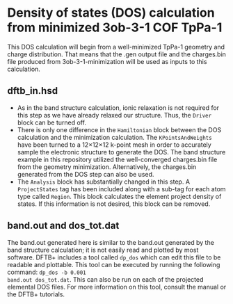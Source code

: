 # Density of states (DOS) calculation from minimized 3ob-3-1 COF TpPa-1

This DOS calculation will begin from a well-minimized TpPa-1 geometry and charge distribution. That means that the .gen output file and the charges.bin file produced from 3ob-3-1-minimization will be used as inputs to this calculation. 

## dftb_in.hsd 

- As in the band structure calculation, ionic relaxation is not required for this step as we have already relaxed our structure. Thus, the <code>Driver</code> block can be turned off. 
- There is only one difference in the <code>Hamiltonian</code> block between the DOS calculation and the minimization calculation. The <code>KPointsAndWeights</code> have been turned to a 12×12×12 k-point mesh in order to accurately sample the electronic structure to generate the DOS. The band structure example in this repository utilized the well-converged charges.bin file from the geometry minimization. Alternatively, the charges.bin generated from the DOS step can also be used. 
- The <code>Analysis</code> block has substantially changed in this step. A <code>ProjectStates</code> tag has been included along with a sub-tag for each atom type called <code>Region</code>. This block calculates the element project density of states. If this information is not desired, this block can be removed. 

## band.out and dos_tot.dat

The band.out generated here is similar to the band.out generated by the band structure calculation; it is not easily read and plotted by most software. DFTB+ includes a tool called <code>dp_dos</code> which can edit this file to be readable and plottable. This tool can be executed by running the following command: <code>dp_dos -b 0.001 band.out dos_tot.dat</code>. This can also be run on each of the projected elemental DOS files. For more information on this tool, consult the manual or the DFTB+ tutorials. 